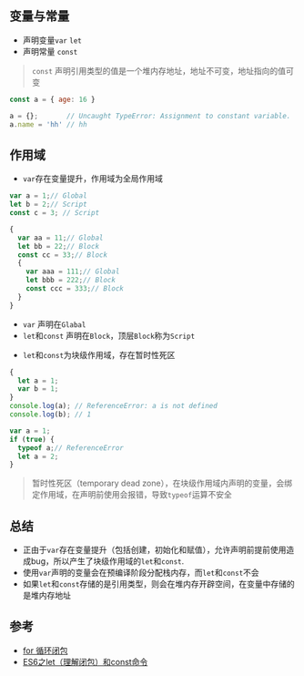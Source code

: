 ## 变量与常量

* 声明变量`var` `let`
* 声明常量 `const`

> `const` 声明引用类型的值是一个堆内存地址，地址不可变，地址指向的值可变

```javascript
const a = { age: 16 }

a = {};       // Uncaught TypeError: Assignment to constant variable.
a.name = 'hh' // hh
```


## 作用域
* `var`存在变量提升，作用域为全局作用域

```js
var a = 1;// Global
let b = 2;// Script
const c = 3; // Script

{
  var aa = 11;// Global
  let bb = 22;// Block
  const cc = 33;// Block
  {
    var aaa = 111;// Global
    let bbb = 222;// Block
    const ccc = 333;// Block
  }
}
```

  -  `var` 声明在`Glabal`
  -  `let`和`const` 声明在`Block`，顶层`Block`称为`Script`

* `let`和`const`为块级作用域，存在暂时性死区

```js
{
  let a = 1;
  var b = 1;
}
console.log(a); // ReferenceError: a is not defined
console.log(b); // 1
```

```js
var a = 1;
if (true) {
  typeof a;// ReferenceError
  let a = 2;
}
```

> 暂时性死区（temporary dead zone），在块级作用域内声明的变量，会绑定作用域，在声明前使用会报错，导致`typeof`运算不安全

## 总结
* 正由于`var`存在变量提升（包括创建，初始化和赋值），允许声明前提前使用造成bug，所以产生了块级作用域的`let`和`const`.
* 使用`var`声明的变量会在预编译阶段分配栈内存，而`let`和`const`不会
* 如果`let`和`const`存储的是引用类型，则会在堆内存开辟空间，在变量中存储的是堆内存地址

## 参考
* [for 循环闭包](https://github.com/shuch/blog/tree/master/scope/block)
* [ES6之let（理解闭包）和const命令](https://www.cnblogs.com/zhuzhenwei918/p/6131345.html)







